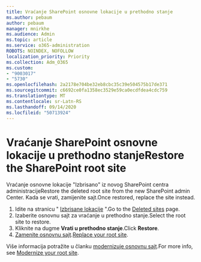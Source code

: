 ```yaml
---
title: Vraćanje SharePoint osnovne lokacije u prethodno stanje
ms.author: pebaum
author: pebaum
manager: mnirkhe
ms.audience: Admin
ms.topic: article
ms.service: o365-administration
ROBOTS: NOINDEX, NOFOLLOW
localization_priority: Priority
ms.collection: Adm_O365
ms.custom:
- "9003017"
- "5730"
ms.openlocfilehash: 2a2178e704be32eb8cbc35c39e504575b17de371
ms.sourcegitcommit: c6692ce0fa1358ec3529e59ca0ecdfdea4cdc759
ms.translationtype: MT
ms.contentlocale: sr-Latn-RS
ms.lasthandoff: 09/14/2020
ms.locfileid: "50713924"
---
```

# <a name="restore-the-sharepoint-root-site"></a><span data-ttu-id="b1525-102">Vraćanje SharePoint osnovne lokacije u prethodno stanje</span><span class="sxs-lookup"><span data-stu-id="b1525-102">Restore the SharePoint root site</span></span>

<span data-ttu-id="b1525-103">Vraćanje osnovne lokacije "Izbrisano" iz novog SharePoint centra administracije</span><span class="sxs-lookup"><span data-stu-id="b1525-103">Restore the deleted root site from the new SharePoint admin Center.</span></span> <span data-ttu-id="b1525-104">Kada se vrati, zamijenite sajt.</span><span class="sxs-lookup"><span data-stu-id="b1525-104">Once restored, replace the site instead.</span></span>

1. <span data-ttu-id="b1525-105">Idite na stranicu " [Izbrisane lokacije](https://admin.microsoft.com/sharepoint?page=recycleBin&modern=true) ".</span><span class="sxs-lookup"><span data-stu-id="b1525-105">Go to the [Deleted sites](https://admin.microsoft.com/sharepoint?page=recycleBin&modern=true) page.</span></span> 
2. <span data-ttu-id="b1525-106">Izaberite osnovnu sajt za vraćanje u prethodno stanje.</span><span class="sxs-lookup"><span data-stu-id="b1525-106">Select the root site to restore.</span></span>
3. <span data-ttu-id="b1525-107">Kliknite na dugme **Vrati u prethodno stanje**.</span><span class="sxs-lookup"><span data-stu-id="b1525-107">Click **Restore**.</span></span>
4. <span data-ttu-id="b1525-108">[Zamenite osnovnu sajt](https://docs.microsoft.com/sharepoint/troubleshoot/sites/url-that-resides-under-root-site-collection-is-broken).</span><span class="sxs-lookup"><span data-stu-id="b1525-108">[Replace your root site](https://docs.microsoft.com/sharepoint/troubleshoot/sites/url-that-resides-under-root-site-collection-is-broken).</span></span>

<span data-ttu-id="b1525-109">Više informacija potražite u članku [modernizuje osnovnu sajt](https://docs.microsoft.com/sharepoint/modern-root-site).</span><span class="sxs-lookup"><span data-stu-id="b1525-109">For more info, see [Modernize your root site](https://docs.microsoft.com/sharepoint/modern-root-site).</span></span>
